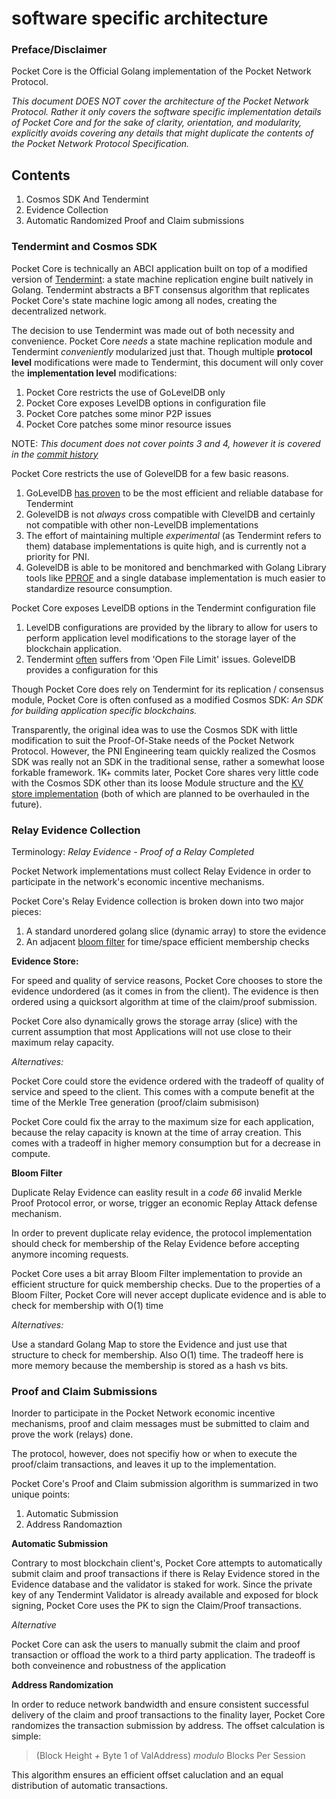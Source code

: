 software specific architecture
========================
### Preface/Disclaimer
Pocket Core is the Official Golang implementation of the Pocket Network Protocol. 

*This document DOES NOT cover the architecture of the Pocket Network Protocol. Rather it only covers the software specific implementation details of Pocket Core and for the sake of clarity, orientation, and modularity, explicitly avoids covering any details that might duplicate the contents of the Pocket Network Protocol Specification.*

## Contents

1.  Cosmos SDK And Tendermint
2. Evidence Collection
3. Automatic Randomized Proof and Claim submissions

### Tendermint and Cosmos SDK

Pocket Core is technically an ABCI application built on top of a modified version of [Tendermint](https://tendermint.com/): a state machine replication engine built natively in Golang. Tendermint abstracts a BFT consensus algorithm that replicates Pocket Core's state machine logic among all nodes, creating the decentralized network. 

The decision to use Tendermint was made out of both necessity and convenience. Pocket Core *needs* a state machine replication module and Tendermint *conveniently* modularized just that. Though multiple **protocol level** modifications were made to Tendermint, this document will only cover the **implementation level** modifications: 
1. Pocket Core restricts the use of GoLevelDB only
2. Pocket Core exposes LevelDB options in configuration file
3. Pocket Core patches some minor P2P issues
4. Pocket Core patches some minor resource issues 

NOTE: *This document does not cover points 3 and 4, however it is covered in the [commit history](https://github.com/pokt-network/tendermint/commits/)*

Pocket Core restricts the use of GolevelDB for a few basic reasons.   
  
1) GoLevelDB [has proven](https://github.com/pokt-network/pocket-core/releases/tag/RC-0.5.2.9) to be the most efficient and reliable database for Tendermint
2) GolevelDB is not *always* cross compatible with ClevelDB and certainly not compatible with other non-LevelDB implementations
3) The effort of maintaining multiple *experimental* (as Tendermint refers to them) database implementations is quite high, and is currently not a priority for PNI. 
4) GolevelDB is able to be monitored and benchmarked with Golang Library tools like [PPROF](https://github.com/google/pprof) and a single database implementation is much easier to standardize resource consumption.

Pocket Core exposes LevelDB options in the Tendermint configuration file

1) LevelDB configurations are provided by the library to allow for users to perform application level modifications to the storage layer of the blockchain application.
2) Tendermint [often](https://github.com/cosmos/cosmos-sdk/issues/1394#issuecomment-402819672) suffers from 'Open File Limit' issues. GolevelDB provides a configuration for this

Though Pocket Core does rely on Tendermint for its replication / consensus module, Pocket  Core is often confused as a modified Cosmos SDK: *An SDK for building application specific blockchains.*

Transparently, the original idea was to use the Cosmos SDK with little modification to suit the Proof-Of-Stake needs of the Pocket Network Protocol. However, the PNI Engineering team quickly realized the Cosmos SDK was really not an SDK in the traditional sense, rather a somewhat loose forkable framework. 1K+ commits later, Pocket Core shares very little code with the Cosmos SDK other than its loose Module structure and the [KV store implementation](https://github.com/pokt-network/pocket-core/tree/staging/store) (both of which are planned to be overhauled in the future). 

### Relay Evidence Collection

Terminology: *Relay Evidence - Proof of a Relay Completed*

Pocket Network implementations must collect Relay Evidence in order to participate in the network's economic incentive mechanisms. 

Pocket Core's Relay Evidence collection is broken down into two major pieces:
1) A standard unordered golang slice (dynamic array) to store the evidence 
2) An adjacent [bloom filter](https://www.eecs.harvard.edu/~michaelm/NEWWORK/postscripts/BloomFilterSurvey.pdf) for time/space efficient membership checks

**Evidence Store:** 

For speed and quality of service reasons, Pocket Core chooses to store the evidence undordered (as it comes in from the client). The evidence is then ordered using a quicksort algorithm at time of the claim/proof submission.

Pocket Core also dynamically grows the storage array (slice) with the current assumption that most Applications will not use close to their maximum relay capacity.

*Alternatives:* 

Pocket Core could store the evidence ordered with the tradeoff of quality of service and speed to the client. This comes with a compute benefit at the time of the Merkle Tree generation (proof/claim submisison)

Pocket Core could fix the array to the maximum size for each application, because the relay capacity is known at the time of array creation. This comes with a tradeoff in higher memory consumption but for a decrease in compute.

**Bloom Filter**

Duplicate Relay Evidence can easlity result in a *code 66* invalid Merkle Proof Protocol error, or worse, trigger an economic Replay Attack defense mechanism. 

In order to prevent duplicate relay evidence, the protocol implementation should check for membership of the Relay Evidence before accepting anymore incoming requests.

Pocket Core uses a bit array Bloom Filter implementation to provide an efficient structure for quick membership checks. Due to the properties of a Bloom Filter, Pocket Core will never accept duplicate evidence and is able to check for membership with O(1) time

*Alternatives:* 

Use a standard Golang Map to store the Evidence and just use that structure to check for membership. Also O(1) time. The tradeoff here is more memory because the membership is stored as a hash vs bits.

### Proof and Claim Submissions

Inorder to participate in the Pocket Network economic incentive mechanisms, proof and claim messages must be submitted to claim and prove the work (relays) done.

The protocol, however, does not specifiy how or when to execute the proof/claim transactions, and leaves it up to the implementation.

Pocket Core's Proof and Claim submission algorithm is summarized in two unique points:
1. Automatic Submission
2. Address Randomaztion

**Automatic Submission**

Contrary to most blockchain client's, Pocket Core attempts to automatically submit claim and proof transactions if there is Relay Evidence stored in the Evidence database and the validator is staked for work. Since the private key of any Tendermint Validator is already available and exposed for block signing, Pocket Core uses the PK to sign the Claim/Proof transactions.

*Alternative*

Pocket Core can ask the users to manually submit the claim and proof transaction or offload the work to a third party application. The tradeoff is both conveinence and robustness of the application

**Address Randomization**

In order to reduce network bandwidth and ensure consistent successful delivery of the claim and proof transactions to the finality layer, Pocket Core randomizes the transaction submission by address. The offset calculation is simple:
> (Block Height *+* Byte 1 of ValAddress) *modulo* Blocks Per Session

This algorithm ensures an efficient offset caluclation and an equal distribution of automatic transactions.



